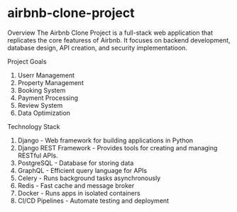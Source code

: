 # airbnb-clone-project
Overview
The Airbnb Clone Project is a full-stack web application that replicates the core featuress of Airbnb. It focuses on backend development, database design, API creation, and security implementatioon.

Project Goals
  1. Userr Management
  2. Property Management
  3. Booking System
  4. Payment Processing
  5. Review System
  6. Data Optimization

Technology Stack
  1. Django	- Web framework for building applications in Python
  2. Django REST Framework - Provides tools for creating and managing RESTful APIs.
  3. PostgreSQL	- Database for storing data
  4. GraphQL	- Efficient query language for APIs
  5. Celery	- Runs background tasks asynchronously
  6. Redis	- Fast cache and message broker
  7. Docker	- Runs apps in isolated containers
  8. CI/CD Pipelines	- Automate testing and deployment

